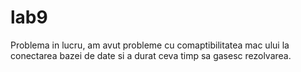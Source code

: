 # lab9
Problema in lucru, am avut probleme cu comaptibilitatea mac ului la conectarea bazei de date si a durat ceva timp sa gasesc rezolvarea.
